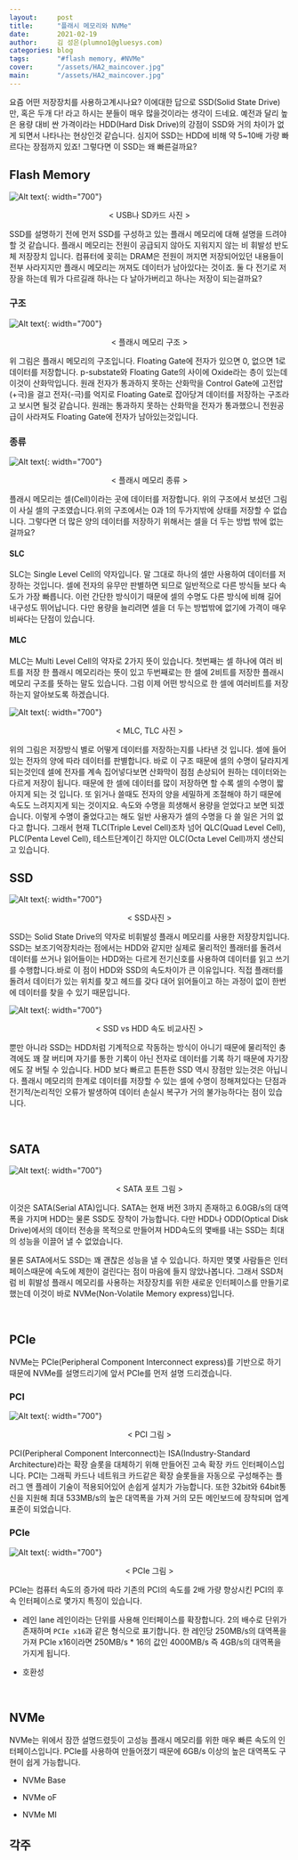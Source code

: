```yaml
---
layout:     post
title:      "플래시 메모리와 NVMe"
date:       2021-02-19
author:     김 성은(plumno1@gluesys.com)
categories: blog
tags:       "#flash memory, #NVMe" 
cover:      "/assets/HA2_maincover.jpg"
main:       "/assets/HA2_maincover.jpg"
---
```


요즘 어떤 저장장치를 사용하고계시나요? 이에대한 답으로 SSD(Solid State Drive)만, 혹은 두개 다! 라고 하시는 분들이 매우 많을것이라는 생각이 드네요. 예전과 달리 높은 용량 대비 싼 가격이라는 HDD(Hard Disk Drive)의 강점이 SSD와 거의 차이가 없게 되면서 나타나는 현상인것 같습니다. 심지어 SSD는 HDD에 비해 약 5~10배 가량 빠르다는 장점까지 있죠! 그렇다면 이 SSD는 왜 빠른걸까요?
&nbsp;

## Flash Memory

![Alt text](/assets/HA2_FIG1.jpg){: width="700"}
<center>&#60; USB나 SD카드 사진 &#62;</center>

SSD를 설명하기 전에 먼저 SSD를 구성하고 있는 플래시 메모리에 대해 설명을 드려야 할 것 같습니다. 플래시 메모리는 전원이 공급되지 않아도 지워지지 않는 비 휘발성 반도체 저장장치 입니다. 컴퓨터에 꽂히는 DRAM은 전원이 꺼지면 저장되어있던 내용들이 전부 사라지지만 플래시 메모리는 꺼져도 데이터가 남아있다는 것이죠. 둘 다 전기로 저장을 하는데 뭐가 다르길래 하나는 다 날아가버리고 하나는 저장이 되는걸까요?

### 구조

![Alt text](/assets/HA2_FIG1.jpg){: width="700"}
<center>&#60; 플래시 메모리 구조 &#62;</center>

위 그림은 플래시 메모리의 구조입니다. Floating Gate에 전자가 있으면 0, 없으면 1로 데이터를 저장합니다. p-substate와 Floating Gate의 사이에 Oxide라는 층이 있는데 이것이 산화막입니다. 원래 전자가 통과하지 못하는 산화막을 Control Gate에 고전압(+극)을 걸고 전자(-극)를 억지로 Floating Gate로 잡아당겨 데이터를 저장하는 구조라고 보시면 될것 같습니다. 원래는 통과하지 못하는 산화막을 전자가 통과했으니 전원공급이 사라져도 Floating Gate에 전자가 남아있는것입니다. 

### 종류

![Alt text](/assets/HA2_FIG1.jpg){: width="700"}
<center>&#60; 플래시 메모리 종류 &#62;</center>

플래시 메모리는 셀(Cell)이라는 곳에 데이터를 저장합니다. 위의 구조에서 보셨던 그림이 사실 셀의 구조였습니다.위의 구조에서는 0과 1의 두가지밖에 상태를 저장할 수 없습니다. 그렇다면 더 많은 양의 데이터를 저장하기 위해서는 셀을 더 두는 방법 밖에 없는걸까요?

#### SLC

SLC는 Single Level Cell의 약자입니다. 말 그대로 하나의 셀만 사용하여 데이터를 저장하는 것입니다. 셀에 전자의 유무만 판별하면 되므로 일반적으로 다른 방식들 보다 속도가 가장 빠릅니다. 이런 간단한 방식이기 때문에 셀의 수명도 다른 방식에 비해 길어 내구성도 뛰어납니다.
다만 용량을 늘리려면 셀을 더 두는 방법밖에 없기에 가격이 매우 비싸다는 단점이 있습니다.

#### MLC

MLC는 Multi Level Cell의 약자로 2가지 뜻이 있습니다. 첫번째는 셀 하나에 여러 비트를 저장 한 플래시 메모리라는 뜻이 있고 두번째로는 한 셀에 2비트를 저장한 플래시 메모리 구조를 뜻하는 말도 있습니다. 그럼 이제 어떤 방식으로 한 셀에 여러비트를 저장하는지 알아보도록 하겠습니다.

![Alt text](/assets/HA2_FIG1.jpg){: width="700"}
<center>&#60; MLC, TLC 사진 &#62;</center>

위의 그림은 저장방식 별로 어떻게 데이터를 저장하는지를 나타낸 것 입니다. 셀에 들어있는 전자의 양에 따라 데이터를 판별합니다. 바로 이 구조 때문에 셀의 수명이 달라지게 되는것인데 셀에 전자를 계속 집어넣다보면 산화막이 점점 손상되어 원하는 데이터와는 다르게 저장이 됩니다. 때문에 한 셀에 데이터를 많이 저장하면 할 수록 셀의 수명이 짧아지게 되는 것 입니다. 또 읽거나 쓸때도 전자의 양을 세밀하게 조절해야 하기 때문에 속도도 느려지지게 되는 것이지요. 속도와 수명을 희생해서 용량을 얻었다고 보면 되겠습니다. 이렇게 수명이 줄었다고는 해도 일반 사용자가 셀의 수명을 다 쓸 일은 거의 없다고 합니다. 그래서 현재 TLC(Triple Level Cell)조차 넘어 QLC(Quad Level Cell), PLC(Penta Level Cell), 테스트단계이긴 하지만 OLC(Octa Level Cell)까지 생산되고 있습니다.

## SSD

![Alt text](/assets/HA2_FIG1.jpg){: width="700"}
<center>&#60; SSD사진 &#62;</center>

SSD는 Solid State Drive의 약자로 비휘발성 플래시 메모리를 사용한 저장장치입니다. SSD는 보조기억장치라는 점에서는 HDD와 같지만 실제로 물리적인 플래터를 돌려서 데이터를 쓰거나 읽어들이는 HDD와는 다르게 전기신호를 사용하여 데이터를 읽고 쓰기를 수행합니다.바로 이 점이 HDD와 SSD의 속도차이가 큰 이유입니다. 직접 플래터를 돌려서 데이터가 있는 위치를 찾고 헤드를 갖다 대어 읽어들이고 하는 과정이 없이 한번에 데이터를 찾을 수 있기 때문입니다.

![Alt text](/assets/HA2_FIG1.jpg){: width="700"}
<center>&#60; SSD vs HDD 속도 비교사진 &#62;</center>

뿐만 아니라 SSD는 HDD처럼 기계적으로 작동하는 방식이 아니기 때문에 물리적인 충격에도 꽤 잘 버티며 자기를 통한 기록이 아닌 전자로 데이터를 기록 하기 때문에 자기장에도 잘 버틸 수 있습니다. HDD 보다 빠르고 튼튼한 SSD 역시 장점만 있는것은 아닙니다. 플래시 메모리의 한계로 데이터를 저장할 수 있는 셀에 수명이 정해져있다는 단점과 전기적/논리적인 오류가 발생하여 데이터 손실시 복구가 거의 불가능하다는 점이 있습니다.

&nbsp;

## SATA

![Alt text](/assets/HA2_FIG1.jpg){: width="700"}
<center>&#60; SATA 포트 그림 &#62;</center>

이것은 SATA(Serial ATA)입니다. SATA는 현재 버전 3까지 존재하고 6.0GB/s의 대역폭을 가지며 HDD는 물론 SSD도 장착이 가능합니다. 다만 HDD나 ODD(Optical Disk Drive)에서의 데이터 전송을 목적으로 만들어져 HDD속도의 몇배를 내는 SSD는 최대의 성능을 이끌어 낼 수 없었습니다.

물론 SATA에서도 SSD는 꽤 괜찮은 성능을 낼 수 있습니다. 하지만 몇몇 사람들은 인터페이스때문에 속도에 제한이 걸린다는 점이 마음에 들지 않았나봅니다. 그래서 SSD처럼 비 휘발성 플래시 메모리를 사용하는 저장장치를 위한 새로운 인터페이스를 만들기로 했는데 이것이 바로 NVMe(Non-Volatile Memory express)입니다.

&nbsp;

## PCIe

NVMe는 PCIe(Peripheral Component Interconnect express)를 기반으로 하기 때문에 NVMe를 설명드리기에 앞서 PCIe를 먼저 설명 드리겠습니다. 

### PCI

![Alt text](/assets/HA2_FIG1.jpg){: width="700"}
<center>&#60; PCI 그림 &#62;</center>

PCI(Peripheral Component Interconnect)는 ISA(Industry-Standard Architecture)라는 확장 슬롯을 대체하기 위해 만들어진 고속 확장 카드 인터페이스입니다. PCI는 그래픽 카드나 네트워크 카드같은 확장 슬롯들을 자동으로 구성해주는 플러그 앤 플레이 기술이 적용되어있어 손쉽게 설치가 가능합니다. 또한 32bit와 64bit통신을 지원해 최대 533MB/s의 높은 대역폭을 가져 거의 모든 메인보드에 장착되며 업계 표준이 되었습니다.

### PCIe

![Alt text](/assets/HA2_FIG1.jpg){: width="700"}
<center>&#60; PCIe 그림 &#62;</center>

PCIe는 컴퓨터 속도의 증가에 따라 기존의 PCI의 속도를 2배 가량 향상시킨 PCI의 후속 인터페이스로 몇가지 특징이 있습니다.

 * 레인 lane
 레인이라는 단위를 사용해 인터페이스를 확장합니다. 2의 배수로 단위가 존재하며 `PCIe x16`과 같은 형식으로 표기합니다. 한 레인당 250MB/s의 대역폭을 가져 PCIe x16이라면 250MB/s * 16의 값인 4000MB/s 즉 4GB/s의 대역폭을 가지게 됩니다. 

 * 호환성

&nbsp;

## NVMe

NVMe는 위에서 잠깐 설명드렸듯이 고성능 플래시 메모리를 위한 매우 빠른 속도의 인터페이스입니다. PCIe를 사용하여 만들어졌기 때문에 6GB/s 이상의 높은 대역폭도 구현이 쉽게 가능합니다. 

 * NVMe Base

 * NVMe oF

 * NVMe MI

각주
---

[^1]: https://wikipedia.org/wiki/Desktop_virtualization

